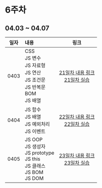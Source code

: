 # 6주차

## 04.03 ~ 04.07

|  일자   | 내용                                                                              |                           링크                           |
|:-----:|:--------------------------------------------------------------------------------|:------------------------------------------------------:|
| 0403  | CSS<br>JS 변수<br>JS 자료형<br/>JS 연산<br>JS 조건문<br>JS 반복문<br>BOM<br/>JS 배열           | [21일차 내용 링크](./day21/course)<br/>[21일차 실습](./day21/hw) |
| 0404  | JS 함수<br/>JS 배열<br/>JS 예외처리<br/>JS 이벤트<br/>                                     | [22일차 내용 링크](./day22/course)<br/>[22일차 실습](./day22/hw) |
| 0405  | JS OOP<br/>JS 생성자<br/>JS prototype<br/>JS this<br/>JS 클래스<br/>JS BOM<br/>JS DOM<br/> | [23일차 내용 링크](./day23/course)<br/>[23일차 실습](./day23/hw) |